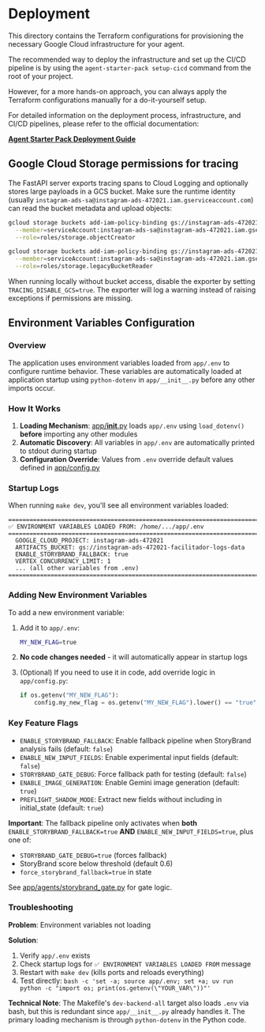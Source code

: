 # Deployment

This directory contains the Terraform configurations for provisioning the necessary Google Cloud infrastructure for your agent.

The recommended way to deploy the infrastructure and set up the CI/CD pipeline is by using the `agent-starter-pack setup-cicd` command from the root of your project.

However, for a more hands-on approach, you can always apply the Terraform configurations manually for a do-it-yourself setup.

For detailed information on the deployment process, infrastructure, and CI/CD pipelines, please refer to the official documentation:

**[Agent Starter Pack Deployment Guide](https://googlecloudplatform.github.io/agent-starter-pack/guide/deployment.html)**

## Google Cloud Storage permissions for tracing

The FastAPI server exports tracing spans to Cloud Logging and optionally stores large payloads in a GCS bucket. Make sure the runtime identity (usually `instagram-ads-sa@instagram-ads-472021.iam.gserviceaccount.com`) can read the bucket metadata and upload objects:

```bash
gcloud storage buckets add-iam-policy-binding gs://instagram-ads-472021-facilitador-logs-data \
  --member=serviceAccount:instagram-ads-sa@instagram-ads-472021.iam.gserviceaccount.com \
  --role=roles/storage.objectCreator

gcloud storage buckets add-iam-policy-binding gs://instagram-ads-472021-facilitador-logs-data \
  --member=serviceAccount:instagram-ads-sa@instagram-ads-472021.iam.gserviceaccount.com \
  --role=roles/storage.legacyBucketReader
```

When running locally without bucket access, disable the exporter by setting `TRACING_DISABLE_GCS=true`. The exporter will log a warning instead of raising exceptions if permissions are missing.

## Environment Variables Configuration

### Overview

The application uses environment variables loaded from `app/.env` to configure runtime behavior. These variables are automatically loaded at application startup using `python-dotenv` in `app/__init__.py` before any other imports occur.

### How It Works

1. **Loading Mechanism**: [app/__init__.py](../app/__init__.py) loads `app/.env` using `load_dotenv()` **before** importing any other modules
2. **Automatic Discovery**: All variables in `app/.env` are automatically printed to stdout during startup
3. **Configuration Override**: Values from `.env` override default values defined in [app/config.py](../app/config.py)

### Startup Logs

When running `make dev`, you'll see all environment variables loaded:

```
================================================================================
✅ ENVIRONMENT VARIABLES LOADED FROM: /home/.../app/.env
================================================================================
  GOOGLE_CLOUD_PROJECT: instagram-ads-472021
  ARTIFACTS_BUCKET: gs://instagram-ads-472021-facilitador-logs-data
  ENABLE_STORYBRAND_FALLBACK: true
  VERTEX_CONCURRENCY_LIMIT: 1
  ... (all other variables from .env)
================================================================================
```

### Adding New Environment Variables

To add a new environment variable:

1. Add it to `app/.env`:
   ```bash
   MY_NEW_FLAG=true
   ```

2. **No code changes needed** - it will automatically appear in startup logs

3. (Optional) If you need to use it in code, add override logic in `app/config.py`:
   ```python
   if os.getenv("MY_NEW_FLAG"):
       config.my_new_flag = os.getenv("MY_NEW_FLAG").lower() == "true"
   ```

### Key Feature Flags

- `ENABLE_STORYBRAND_FALLBACK`: Enable fallback pipeline when StoryBrand analysis fails (default: `false`)
- `ENABLE_NEW_INPUT_FIELDS`: Enable experimental input fields (default: `false`)
- `STORYBRAND_GATE_DEBUG`: Force fallback path for testing (default: `false`)
- `ENABLE_IMAGE_GENERATION`: Enable Gemini image generation (default: `true`)
- `PREFLIGHT_SHADOW_MODE`: Extract new fields without including in initial_state (default: `true`)

**Important**: The fallback pipeline only activates when **both** `ENABLE_STORYBRAND_FALLBACK=true` **AND** `ENABLE_NEW_INPUT_FIELDS=true`, plus one of:
- `STORYBRAND_GATE_DEBUG=true` (forces fallback)
- StoryBrand score below threshold (default 0.6)
- `force_storybrand_fallback=true` in state

See [app/agents/storybrand_gate.py](../app/agents/storybrand_gate.py) for gate logic.

### Troubleshooting

**Problem**: Environment variables not loading

**Solution**:
1. Verify `app/.env` exists
2. Check startup logs for `✅ ENVIRONMENT VARIABLES LOADED FROM` message
3. Restart with `make dev` (kills ports and reloads everything)
4. Test directly: `bash -c 'set -a; source app/.env; set +a; uv run python -c "import os; print(os.getenv(\"YOUR_VAR\"))"'`

**Technical Note**: The Makefile's `dev-backend-all` target also loads `.env` via bash, but this is redundant since `app/__init__.py` already handles it. The primary loading mechanism is through `python-dotenv` in the Python code.
